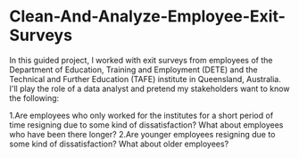 # Clean-And-Analyze-Employee-Exit-Surveys

In this guided project, I worked with exit surveys from employees of the Department of Education, Training and Employment (DETE) and the Technical and Further Education (TAFE) institute in Queensland, Australia. I'll play the role of a data analyst and pretend my stakeholders want to know the following:

1.Are employees who only worked for the institutes for a short period of time resigning due to some kind of dissatisfaction? What about employees who have been there longer?
2.Are younger employees resigning due to some kind of dissatisfaction? What about older employees?

